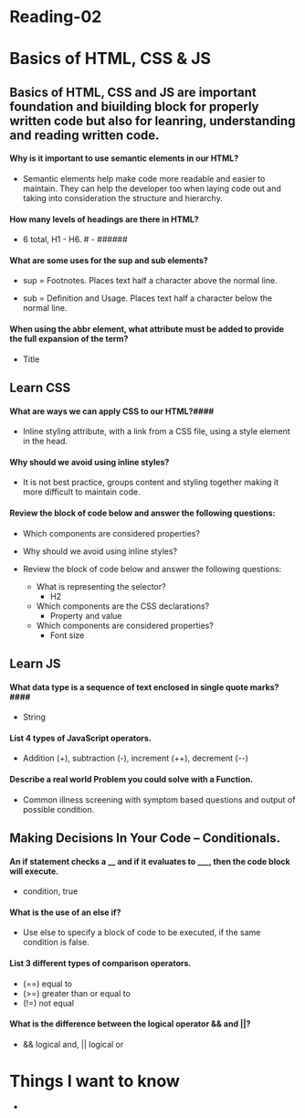 # Reading-02 ##

# Basics of HTML, CSS & JS #

## Basics of HTML, CSS and JS are important foundation and biuilding block for properly written code but also for leanring, understanding and reading written code. ##

#### Why is it important to use semantic elements in our HTML? ####
- Semantic elements help make code more readable and easier to maintain.  They can help the developer too when laying code out and taking into consideration the structure and hierarchy.
       
#### How many levels of headings are there in HTML?  ####

- 6 total, H1 - H6.  # - ######

#### What are some uses for the sup and sub elements? ####

- sup = Footnotes.  Places text half a character above the normal line.

- sub = Definition and Usage. Places text half a character below the normal line.

#### When using the abbr element, what attribute must be added to provide the full expansion of the term? ####

- Title 

## Learn CSS ##

#### What are ways we can apply CSS to our HTML?####

- Inline styling attribute, with a link from a CSS file, using a style element in the head.

#### Why should we avoid using inline styles? ####

- It is not best practice, groups content and styling together making it more difficult to maintain code.

#### Review the block of code below and answer the following questions: ####

- Which components are considered properties?

- Why should we avoid using inline styles?

- Review the block of code below and answer the following questions:
    - What is representing the selector?
        - H2
    - Which components are the CSS declarations?
        - Property and value
    - Which components are considered properties?
        - Font size

## Learn JS ##

#### What data type is a sequence of text enclosed in single quote marks?####

- String 

#### List 4 types of JavaScript operators. ####

- Addition (+), subtraction (-), increment (++), decrement (--)

#### Describe a real world Problem you could solve with a Function. ####

- Common illness screening with symptom based questions and output of possible condition.

## Making Decisions In Your Code – Conditionals. ##

#### An if statement checks a __ and if it evaluates to ___, then the code block will execute. ####

-  condition, true

#### What is the use of an else if? ####

- Use else to specify a block of code to be executed, if the same condition is false. 

#### List 3 different types of comparison operators. ####

- (==) equal to
- (>=) greater than or equal to
- (!=) not equal

#### What is the difference between the logical operator && and ||? ####

- && logical and, || logical or

# Things I want to know #

- 